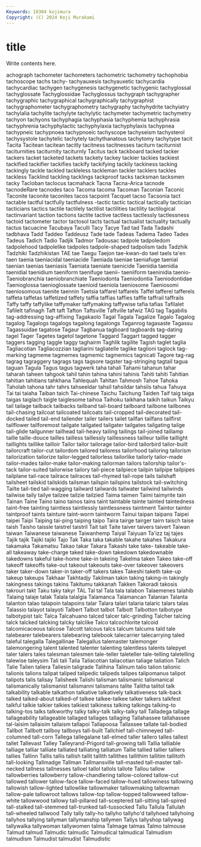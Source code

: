 ```yaml
---
Keywords: 10304 kojimura
Copyright: (C) 2024 Koji Murakami
---
```


# title

Write contents here.



achograph tachometer tachometers tachometric tachometry tachophobia tachoscope
tachs tachy- tachyauxesis tachyauxetic tachycardia tachycardiac tachygen tachygenesis tachygenetic tachygenic
tachyglossal tachyglossate Tachyglossidae Tachyglossus tachygraph tachygrapher tachygraphic tachygraphical tachygraphically tachygraphist
tachygraphometer tachygraphometry tachygraphy tachyhydrite tachyiatry tachylalia tachylite tachylyte tachylytic tachymeter
tachymetric tachymetry tachyon tachyons tachyphagia tachyphasia tachyphemia tachyphrasia tachyphrenia tachyphylactic
tachyphylaxia tachyphylaxis tachypnea tachypneic tachypnoea tachypnoeic tachyscope tachyseism tachysterol tachysystole
tachytelic tachytely tachythanatous tachytomy tachytype tacit Tacita Tacitean tacitean tacitly
tacitness tacitnesses taciturn taciturnist taciturnities taciturnity taciturnly Tacitus tack tackboard
tacked tacker tackers tacket tacketed tackets tackety tackey tackier tackies
tackiest tackified tackifier tackifies tackify tackifying tackily tackiness tacking tackingly
tackle tackled tackleless tackleman tackler tacklers tackles tackless Tacklind tackling
tacklings tackproof tacks tacksman tacksmen tacky Tacloban taclocus tacmahack Tacna
Tacna-Arica tacnode tacnodeRare tacnodes taco Tacoma tacoma Tacoman Taconian Taconic
Taconite taconite taconites tacos tacpoint Tacquet tacso Tacsonia tact tactable
tactful tactfully tactfulness -tactic tactic tactical tactically tactician tacticians tactics
tactile tactilely tactilist tactilities tactility tactilogical tactinvariant taction tactions tactite
tactive tactless tactlessly tactlessness tactoid tactometer tactor tactosol tacts tactual
tactualist tactuality tactually tactus tacuacine Tacubaya Taculli Tacy Tacye Tad
tad Tada Tadashi tadbhava Tadd Taddeo Taddeusz Tade tade Tadeas
Tadema Tadeo Tades Tadeus Tadich Tadio Tadjik Tadmor Tadousac tadpole
tadpoledom tadpolehood tadpolelike tadpoles tadpole-shaped tadpolism tads Tadzhik Tadzhiki Tadzhikistan
TAE tae Taegu Taejon tae-kwan-do tael taels ta'en taen taenia
taeniacidal taeniacide Taeniada taeniae taeniafuge taenial taenian taenias taeniasis Taeniata
taeniate taenicide Taenidia taenidia taenidial taenidium taeniform taenifuge taenii- taeniiform
taeninidia taenio- Taeniobranchia taeniobranchiate Taeniodonta Taeniodontia Taeniodontidae Taenioglossa taenioglossate taenioid
taeniola taeniosome Taeniosomi taeniosomous taenite taennin Taetsia taffarel taffarels Taffel
tafferel tafferels taffeta taffetas taffetized taffety taffia taffias taffies taffle
taffrail taffrails Taffy taffy taffylike taffymaker taffymaking taffywise tafia tafias
Tafilalet Tafilelt tafinagh Taft taft Tafton Taftsville Taftville tafwiz TAG
tag Tagabilis tag-addressing tag-affixing Tagakaolo Tagal Tagala Tagalize Tagalo Tagalog
tagalog Tagalogs tagalogs tagalong tagalongs Taganrog tagasaste Tagassu Tagassuidae tagatose
Tagaur Tagbanua tagboard tagboards tag-dating tagel Tager Tagetes tagetol tagetone
Taggard Taggart tagged tagger taggers tagging taggle taggy taghairm Taghlik
tagilite Tagish taglet taglia Tagliacotian Tagliacozzian tagliarini tagliatelle taglike taglioni
taglock tag-marking tagmeme tagmemes tagmemic tagmemics tagnicati Tagore tag-rag tagrag
tagraggery tagrags tags tagsore tagster tag-stringing tagtail tagua taguan Tagula
Tagus tagus tagwerk taha tahali Tahami tahanun tahar taharah taheen
tahgook tahil tahin tahina tahini tahinis Tahiti tahiti Tahitian tahitian
tahitians tahkhana Tahlequah Tahltan Tahmosh Tahoe Tahoka Taholah tahona tahr
tahrs tahseeldar tahsil tahsildar tahsils tahua Tahuya Tai tai taiaha
Taiban taich Tai-chinese Taichu Taichung Taiden Taif taig taiga taigas
taiglach taigle taiglesome taihoa Taihoku taikhana taikih taikun Taikyu tail
tailage tailback tailbacks tailband tail-board tailboard tailbone tailbones tail-chasing tailcoat
tailcoated tailcoats tail-cropped tail-decorated tail-docked tailed tail-end tailender tailer tailers
tailet tailfan tailfans tailfirst tailflower tailforemost tailgate tailgated tailgater tailgates
tailgating tailge tail-glide tailgunner tailhead tail-heavy tailing tailings tail-joined taillamp
taille taille-douce tailles tailless taillessly taillessness tailleur taillie taillight taillights
taillike tailloir Tailor tailor tailorage tailor-bird tailorbird tailor-built tailorcraft tailor-cut
tailordom tailored tailoress tailorhood tailoring tailorism tailorization tailorize tailor-legged tailorless
tailorlike tailorly tailor-made tailor-mades tailor-make tailor-making tailorman tailors tailorship tailor's-tack
tailor-suited tailorwise tailory tail-piece tailpiece tailpin tailpipe tailpipes tailplane tail-race
tailrace tailraces tail-rhymed tail-rope tails tailshaft tailsheet tailskid tailskids tailsman
tailspin tailspins tailstock tail-switching Tailte tail-tied tail-wagging tailward tailwards tailwater
tailwind tailwinds tailwise taily tailye tailzee tailzie tailzied Taima taimen
Taimi taimyrite tain Tainan Taine Taino taino tainos tains taint
taintable tainte tainted taintedness taint-free tainting taintless taintlessly taintlessness taintment
Taintor taintor taintproof taints tainture taint-worm taintworm Tainui taipan taipans
Taipei taipei Taipi Taiping tai-ping taiping taipo Taira tairge tairger
tairn taisch taise taish Taisho taissle taistrel taistril Tait tait
Taite taiver taivers taivert Taiwan taiwan Taiwanese taiwanese Taiwanhemp Taiyal
Taiyuan Ta'izz taj tajes Tajik tajik Tajiki tajiki Tajo Tak
Taka taka takable takahe takahes Takakura takamaka Takamatsu Takao takar
Takara Takashi take take- takeable take-all takeaway take-charge taked take-down
takedown takedownable takedowns takeful take-home take-in takeing Takelma taken Takeo
take-off takeoff takeoffs take-out takeout takeouts take-over takeover takeovers taker
taker-down taker-in taker-off takers takes Takeshi taketh take-up takeup takeups
Takhaar Takhtadjy Takilman takin taking taking-in takingly takingness takings takins
Takitumu takkanah Takken Takoradi takosis takrouri takt Taku taky takyr
TAL Tal tal Tala tala talabon Talaemenes talahib Talaing talaje
talak Talala talalgia Talamanca Talamancan Talanian Talanta talanton talao talapoin
talapoins talar Talara talari talaria talaric talars talas Talassio talayot
talayoti Talbert Talbot talbot Talbott Talbotton talbotype talbotypist talc Talca
Talcahuano talced talcer talc-grinding Talcher talcing talck talcked talcking talcky
talclike Talco talcochlorite talcoid talcomicaceous talcose Talcott talcous talcs talcum
talcums tald tale talebearer talebearers talebearing talebook talecarrier talecarrying taled
taleful talegalla Talegallinae Talegallus talemaster talemonger talemongering talent talented talenter
talenting talentless talents talepyet taler talers tales talesman talesmen tale-teller
taleteller tale-telling taletelling talewise taleysim Tali tali Talia Taliacotian taliacotian
taliage taliation Talich Talie Talien taliera Taliesin taligrade Talihina Talinum
talio talion talionic talionis talions talipat taliped talipedic talipeds talipes
talipomanus talipot talipots talis talisay Talisheek Talishi talisman talismanic talismanical
talismanically talismanist talismanni talismans talite Talitha talitol talk talkability talkable
talkathon talkative talkatively talkativeness talk-back talked talked-about talked-of talkee talkee-talkee
talker talkers talkfest talkful talkie talkier talkies talkiest talkiness talking
talkings talking-to talking-tos talks talkworthy talky talky-talk talky-talky tall Talladega
tallage tallageability tallageable tallaged tallages tallaging Tallahassee tallahassee tal-laisim tallaisim
tallaism tallapoi Tallapoosa Tallassee tallate tall-bodied Tallbot Tallbott tallboy tallboys
tall-built Tallchief tall-chimneyed tall-columned tall-corn Tallega tallegalane tall-elmed taller tallero
talles tallest tallet Tallevast Talley Talleyrand-Prigord tall-growing talli Tallia talliable
talliage talliar talliate talliated talliating talliatum Tallie tallied tallier talliers
tallies Tallinn Tallis tallis tallish tallit tallith tallithes tallithim tallitim
tallitoth tall-looking Tallmadge Tallman Tallmansville tall-masted tall-master tall-necked tallness tallnesses
talloel tallol tallols tallote Tallou tallow tallowberries tallowberry tallow-chandlering tallow-colored
tallow-cut tallowed tallower tallow-face tallow-faced tallow-hued tallowiness tallowing tallowish tallow-lighted
tallowlike tallowmaker tallowmaking tallowman tallow-pale tallowroot tallows tallow-top tallow-topped tallowweed
tallow-white tallowwood tallowy tall-pillared tall-sceptered tall-sitting tall-spired tall-stalked tall-stemmed tall-trunked
tall-tussocked Tallu Tallula Tallulah tall-wheeled tallwood Tally tally tally-ho tallyho
tallyho'd tallyhoed tallyhoing tallyhos tallying tallyman tallymanship tallymen Tallys tallyshop
tallywag tallywalka tallywoman tallywomen talma Talmage talmas Talmo talmouse Talmud
talmud Talmudic talmudic Talmudical talmudical Talmudism talmudism Talmudist talmudist Talmudistic

